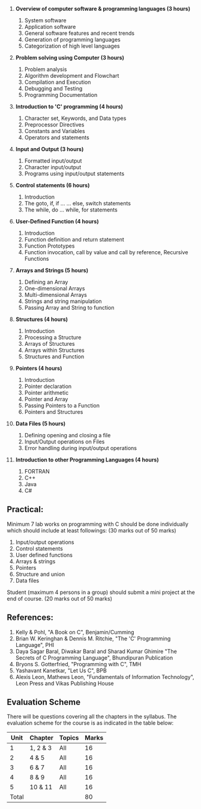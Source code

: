 1. **Overview of computer software & programming languages (3 hours)**
   1. System software
   2. Application software
   3. General software features and recent trends
   4. Generation of programming languages
   5. Categorization of high level languages

2. **Problem solving using Computer (3 hours)**
   1. Problem analysis
   2. Algorithm development and Flowchart
   3. Compilation and Execution
   4. Debugging and Testing
   5. Programming Documentation

3. **Introduction to 'C' programming (4 hours)**
   1. Character set, Keywords, and Data types
   2. Preprocessor Directives
   3. Constants and Variables
   4. Operators and statements

4. **Input and Output (3 hours)**
   1. Formatted input/output
   2. Character input/output
   3. Programs using input/output statements

5. **Control statements (6 hours)**
   1. Introduction
   2. The goto, if, if … … else, switch statements
   3. The while, do … while, for statements

6. **User-Defined Function (4 hours)**
   1. Introduction
   2. Function definition and return statement
   3. Function Prototypes
   4. Function invocation, call by value and call by reference, Recursive Functions

7. **Arrays and Strings (5 hours)**
   1. Defining an Array
   2. One-dimensional Arrays
   3. Multi-dimensional Arrays
   4. Strings and string manipulation
   5. Passing Array and String to function

8. **Structures (4 hours)**
   1. Introduction
   2. Processing a Structure
   3. Arrays of Structures
   4. Arrays within Structures
   5. Structures and Function

9. **Pointers (4 hours)**
   1. Introduction
   2. Pointer declaration
   3. Pointer arithmetic
   4. Pointer and Array
   5. Passing Pointers to a Function
   6. Pointers and Structures

10. **Data Files (5 hours)**
    1. Defining opening and closing a file
    2. Input/Output operations on Files
    3. Error handling during input/output operations

11. **Introduction to other Programming Languages (4 hours)**
    1. FORTRAN
    2. C++
    3. Java
    4. C#

## Practical:
Minimum 7 lab works on programming with C should be done individually which should include at least followings: (30 marks out of 50 marks)
1. Input/output operations
2. Control statements
3. User defined functions
4. Arrays & strings
5. Pointers
6. Structure and union
7. Data files

Student (maximum 4 persons in a group) should submit a mini project at the end of course. (20 marks out of 50 marks)

## References:
1. Kelly & Pohl, "A Book on C", Benjamin/Cumming
2. Brian W. Keringhan & Dennis M. Ritchie, "The 'C' Programming Language", PHI
3. Daya Sagar Baral, Diwakar Baral and Sharad Kumar Ghimire "The Secrets of C Programming Language", Bhundipuran Publication
4. Bryons S. Gotterfried, "Programming with C", TMH
5. Yashavant Kanetkar, "Let Us C", BPB
6. Alexis Leon, Mathews Leon, "Fundamentals of Information Technology", Leon Press and Vikas Publishing House

## Evaluation Scheme
There will be questions covering all the chapters in the syllabus. The evaluation scheme for the course is as indicated in the table below:

| Unit  | Chapter  | Topics | Marks |
| ----- | -------- | ------ | ----- |
| 1     | 1, 2 & 3 | All    | 16    |
| 2     | 4 & 5    | All    | 16    |
| 3     | 6 & 7    | All    | 16    |
| 4     | 8 & 9    | All    | 16    |
| 5     | 10 & 11  | All    | 16    |
| Total |          |        | 80    |
